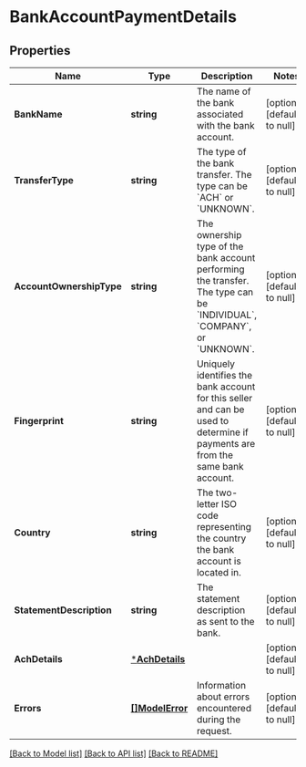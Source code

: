# BankAccountPaymentDetails

## Properties
Name | Type | Description | Notes
------------ | ------------- | ------------- | -------------
**BankName** | **string** | The name of the bank associated with the bank account. | [optional] [default to null]
**TransferType** | **string** | The type of the bank transfer. The type can be &#x60;ACH&#x60; or &#x60;UNKNOWN&#x60;. | [optional] [default to null]
**AccountOwnershipType** | **string** | The ownership type of the bank account performing the transfer. The type can be &#x60;INDIVIDUAL&#x60;, &#x60;COMPANY&#x60;, or &#x60;UNKNOWN&#x60;. | [optional] [default to null]
**Fingerprint** | **string** | Uniquely identifies the bank account for this seller and can be used to determine if payments are from the same bank account. | [optional] [default to null]
**Country** | **string** | The two-letter ISO code representing the country the bank account is located in. | [optional] [default to null]
**StatementDescription** | **string** | The statement description as sent to the bank. | [optional] [default to null]
**AchDetails** | [***AchDetails**](ACHDetails.md) |  | [optional] [default to null]
**Errors** | [**[]ModelError**](Error.md) | Information about errors encountered during the request. | [optional] [default to null]

[[Back to Model list]](../README.md#documentation-for-models) [[Back to API list]](../README.md#documentation-for-api-endpoints) [[Back to README]](../README.md)

